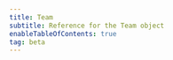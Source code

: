 ```yaml
---
title: Team
subtitle: Reference for the Team object
enableTableOfContents: true
tag: beta
---
```


<SdkTeam sdkName="React" /> 